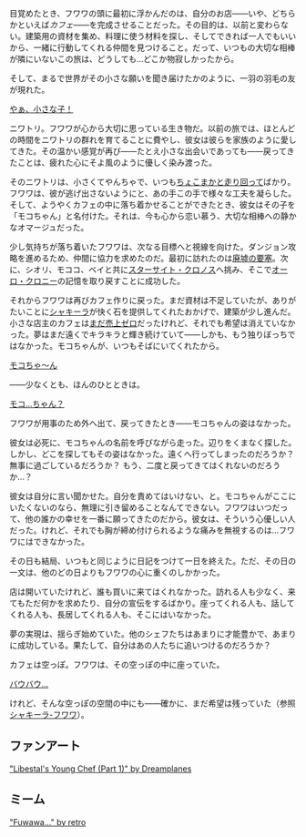 <!-- title: フワワ・アビスガード -->
<!-- status: 生存 -->

目覚めたとき、フワワの頭に最初に浮かんだのは、自分のお店――いや、どちらかといえば*カフェ*――を完成させることだった。その目的は、以前と変わらない。建築用の資材を集め、料理に使う材料を探し、そしてできれば一人でもいいから、一緒に行動してくれる仲間を見つけること。だって、いつもの大切な相棒が隣にいないこの旅は、どうしても…どこか物寂しかったから。

そして、まるで世界がその小さな願いを聞き届けたかのように、一羽の羽毛の友が現れた。

[やぁ、小さな子！](#embed:https://www.youtube.com/live/geV0HyX5LUA?si=Go2F6QDRR0qDVuZC&t=1177)

ニワトリ。フワワが心から大切に思っている生き物だ。以前の旅では、ほとんどの時間をニワトリの群れを育てることに費やし、彼女は彼らを家族のように愛してきた。その温かい感覚が再び――たとえ小さな出会いであっても――戻ってきたことは、疲れた心にそよ風のように優しく染み渡った。

そのニワトリは、小さくてやんちゃで、いつも[ちょこまかと走り回って](https://www.youtube.com/live/geV0HyX5LUA?si=2wRpax8PI0MsZJg6&t=1331)ばかり。フワワは、彼が逃げ出さないようにと、あの手この手で様々な工夫を凝らした。そして、ようやくカフェの中に落ち着かせることができたとき、彼女はその子を「モコちゃん」と名付けた。それは、今も心から恋い慕う、大切な相棒への静かなオマージュだった。

少し気持ちが落ち着いたフワワは、次なる目標へと視線を向けた。ダンジョン攻略を進めるため、仲間に協力を求めたのだ。最初に訪れたのは[廃墟の要塞](https://www.youtube.com/live/geV0HyX5LUA?si=J38XCoSl-nVt5AHh&t=1863)。次に、シオリ、モココ、ベイと共に[スターサイト・クロノス](https://www.youtube.com/live/geV0HyX5LUA?si=AMeAFfmmilO48tEp&t=4763)へ挑み、そこで[オーロ・クロニー](https://www.youtube.com/live/geV0HyX5LUA?si=2vIMbyUxKOHbQ2y5&t=8554)の記憶を取り戻すことに成功した。

それからフワワは再びカフェ作りに戻った。まだ資材は不足していたが、ありがたいことに[シャキーラ](https://www.youtube.com/live/geV0HyX5LUA?si=a98N053xbj--51z9&t=3509)が快く石を提供してくれたおかげで、建築が少し進んだ。小さな店主のカフェは[まだ売上ゼロ](https://www.youtube.com/live/geV0HyX5LUA?si=2WqV9LXEoUfycxxp&t=3849)だったけれど、それでも希望は消えていなかった。夢はまだ遠くでキラキラと輝き続けていて――しかも、もう独りぼっちではなかった。モコちゃんが、いつもそばにいてくれたから。

[モコちゃ〜ん](#embed:https://www.youtube.com/live/geV0HyX5LUA?si=MON2jav5merqyE4a&t=3907)

――少なくとも、ほんのひとときは。

[モコ…ちゃん？](#embed:https://www.youtube.com/live/geV0HyX5LUA?si=qZPau0VzbYTi2o2i&t=9171)

フワワが用事のため外へ出て、戻ってきたとき――モコちゃんの姿はなかった。

彼女は必死に、モコちゃんの名前を呼びながら走った。辺りをくまなく探した。しかし、どこを探してもその姿はなかった。遠くへ行ってしまったのだろうか？ 無事に過ごしているだろうか？ もう、二度と戻ってきてはくれないのだろうか…？

彼女は自分に言い聞かせた。自分を責めてはいけない、と。モコちゃんがここにいたくないのなら、無理に引き留めることなんてできない。フワワはいつだって、他の誰かの幸せを一番に願ってきたのだから。彼女は、そういう心優しい人だった。けれど、それでも胸が締め付けられるような痛みを無視するのは…フワワにはできなかった。

その日も結局、いつもと同じように日記をつけて一日を終えた。ただ、その日の一文は、他のどの日よりもフワワの心に重くのしかかった。

店は開いていたけれど、誰も買いに来てはくれなかった。訪れる人も少なく、来てもただ何かを求めたり、自分の宣伝をするばかり。座ってくれる人も、話してくれる人も、長居してくれる人も、そこにはいなかった。

夢の実現は、揺らぎ始めていた。他のシェフたちはあまりに才能豊かで、あまりに成功している。果たして、自分はあの人たちに追いつけるのだろうか？

カフェは空っぽ。フワワは、その空っぽの中に座っていた。

[バウバウ…](#embed:https://www.youtube.com/live/geV0HyX5LUA?si=LCtvw4QaRwM0kijj&t=11917)

けれど、そんな空っぽの空間の中にも――確かに、まだ希望は残っていた（参照 [シャキーラ-フワワ](#edge:kiara-fuwawa)）。

## ファンアート

["Libestal's Young Chef (Part 1)" by Dreamplanes](https://x.com/Dreamplanes256/status/1921562462647709819)

<!-- kiara -->

## ミーム

["Fuwawa..." by retro](https://x.com/retrocapybara/status/1920228142939320417)
